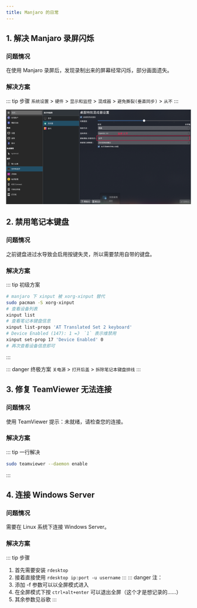 ```yaml
---
title: Manjaro 的日常
---
```


## 1. 解决 Manjaro 录屏闪烁

### 问题情况

在使用 Manjaro 录屏后，发现录制出来的屏幕经常闪烁，部分画面遗失。

### 解决方案

::: tip 步骤
`系统设置` > `硬件` > `显示和监控` > `混成器` > `避免撕裂(垂直同步)` > `从不`
:::

![录屏闪烁](/OS/manjaro/os_manjaro_5_20190218171136.png)

## 2. 禁用笔记本键盘

### 问题情况

之前键盘进过水导致会启用按键失灵，所以需要禁用自带的键盘。

### 解决方案

::: tip 初级方案  
```bash
# manjaro 下 xinput 被 xorg-xinput 替代
sudo pacman -S xorg-xinput
# 查看设备列表
xinput list
# 查看笔记本键盘信息 
xinput list-props 'AT Translated Set 2 keyboard'
# Device Enabled (147): 1 =》 `1` 表示维禁用
xinput set-prop 17 'Device Enabled' 0
# 再次查看设备信息即可
```
:::

::: danger 终极方案
`关电源` > `打开后盖` > `拆除笔记本键盘排线`
:::

## 3. 修复 TeamViewer 无法连接

### 问题情况

使用 TeamViewer 提示：未就绪，请检查您的连接。

### 解决方案

::: tip 一行解决
```sh
sudo teamviewer --daemon enable
```
:::

## 4. 连接 Windows Server

### 问题情况

需要在 Linux 系统下连接 Windows Server。

### 解决方案

::: tip 步骤
1. 首先需要安装 `rdesktop`
2. 接着直接使用 `rdesktop ip:port -u username`
:::
::: danger 注：
1. 添加 -f 参数可以以全屏模式进入
2. 在全屏模式下按 `ctrl+alt+enter` 可以退出全屏（这个才是想记录的……）
3. 其余参数见谷歌
:::